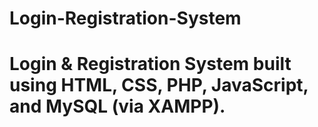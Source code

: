 # Login-Registration-System
# Login &amp; Registration System  built using **HTML, CSS, PHP, JavaScript**, and **MySQL** (via XAMPP).

